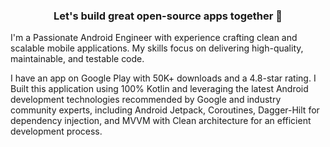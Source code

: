 <h3 align="center">Let's build great open-source apps together 🚀</h3>

I'm a Passionate Android Engineer with experience crafting clean and scalable mobile applications. My skills focus on delivering high-quality, maintainable, and testable code. 

I have an app on Google Play with 50K+ downloads and a 4.8-star rating. I Built this application using 100% Kotlin and leveraging the latest Android development technologies recommended by Google and industry community experts, including Android Jetpack, Coroutines, Dagger-Hilt for dependency injection, and MVVM with Clean architecture for an efficient development process.

